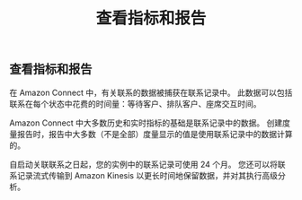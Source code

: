 ﻿---
title: "3. 查看指标和报告"
chapter: false
weight: 40
tags:
  - beginner
---

## 查看指标和报告

在 Amazon Connect 中，有关联系的数据被捕获在联系记录中。 此数据可以包括联系在每个状态中花费的时间量：等待客户、排队客户、座席交互时间。

Amazon Connect 中大多数历史和实时指标的基础是联系记录中的数据。 创建度量报告时，报告中大多数（不是全部）度量显示的值是使用联系记录中的数据计算的。

自启动关联联系之日起，您的实例中的联系记录可使用 24 个月。 您还可以将联系记录流式传输到 Amazon Kinesis 以更长时间地保留数据，并对其执行高级分析。
